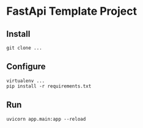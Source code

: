 # FastApi Template Project



## Install
```
git clone ...
```

## Configure

```
virtualenv ...
pip install -r requirements.txt
```

## Run
```
uvicorn app.main:app --reload
```